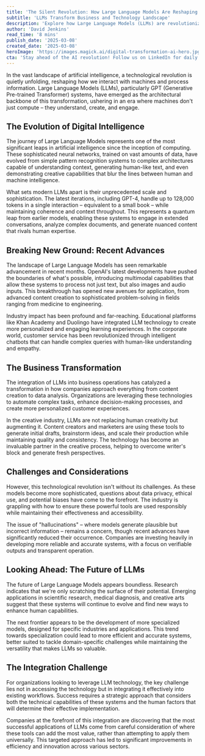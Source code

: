 ```yaml
---
title: 'The Silent Revolution: How Large Language Models Are Reshaping Our Digital Future'
subtitle: 'LLMs Transform Business and Technology Landscape'
description: 'Explore how Large Language Models (LLMs) are revolutionizing how we interact with technology, from enhancing business operations to transforming creative processes. This comprehensive analysis examines their evolution, current impact, and future potential, while addressing key challenges in their implementation and integration.'
author: 'David Jenkins'
read_time: '8 mins'
publish_date: '2025-03-08'
created_date: '2025-03-08'
heroImage: 'https://images.magick.ai/digital-transformation-ai-hero.jpg'
cta: 'Stay ahead of the AI revolution! Follow us on LinkedIn for daily insights into how Large Language Models are transforming industries and shaping the future of technology.'
---
```


In the vast landscape of artificial intelligence, a technological revolution is quietly unfolding, reshaping how we interact with machines and process information. Large Language Models (LLMs), particularly GPT (Generative Pre-trained Transformer) systems, have emerged as the architectural backbone of this transformation, ushering in an era where machines don't just compute – they understand, create, and engage.

## The Evolution of Digital Intelligence

The journey of Large Language Models represents one of the most significant leaps in artificial intelligence since the inception of computing. These sophisticated neural networks, trained on vast amounts of data, have evolved from simple pattern recognition systems to complex architectures capable of understanding context, generating human-like text, and even demonstrating creative capabilities that blur the lines between human and machine intelligence.

What sets modern LLMs apart is their unprecedented scale and sophistication. The latest iterations, including GPT-4, handle up to 128,000 tokens in a single interaction – equivalent to a small book – while maintaining coherence and context throughout. This represents a quantum leap from earlier models, enabling these systems to engage in extended conversations, analyze complex documents, and generate nuanced content that rivals human expertise.

## Breaking New Ground: Recent Advances

The landscape of Large Language Models has seen remarkable advancement in recent months. OpenAI's latest developments have pushed the boundaries of what's possible, introducing multimodal capabilities that allow these systems to process not just text, but also images and audio inputs. This breakthrough has opened new avenues for application, from advanced content creation to sophisticated problem-solving in fields ranging from medicine to engineering.

Industry impact has been profound and far-reaching. Educational platforms like Khan Academy and Duolingo have integrated LLM technology to create more personalized and engaging learning experiences. In the corporate world, customer service has been revolutionized through intelligent chatbots that can handle complex queries with human-like understanding and empathy.

## The Business Transformation

The integration of LLMs into business operations has catalyzed a transformation in how companies approach everything from content creation to data analysis. Organizations are leveraging these technologies to automate complex tasks, enhance decision-making processes, and create more personalized customer experiences.

In the creative industry, LLMs are not replacing human creativity but augmenting it. Content creators and marketers are using these tools to generate initial drafts, brainstorm ideas, and scale their production while maintaining quality and consistency. The technology has become an invaluable partner in the creative process, helping to overcome writer's block and generate fresh perspectives.

## Challenges and Considerations

However, this technological revolution isn't without its challenges. As these models become more sophisticated, questions about data privacy, ethical use, and potential biases have come to the forefront. The industry is grappling with how to ensure these powerful tools are used responsibly while maintaining their effectiveness and accessibility.

The issue of "hallucinations" – where models generate plausible but incorrect information – remains a concern, though recent advances have significantly reduced their occurrence. Companies are investing heavily in developing more reliable and accurate systems, with a focus on verifiable outputs and transparent operation.

## Looking Ahead: The Future of LLMs

The future of Large Language Models appears boundless. Research indicates that we're only scratching the surface of their potential. Emerging applications in scientific research, medical diagnosis, and creative arts suggest that these systems will continue to evolve and find new ways to enhance human capabilities.

The next frontier appears to be the development of more specialized models, designed for specific industries and applications. This trend towards specialization could lead to more efficient and accurate systems, better suited to tackle domain-specific challenges while maintaining the versatility that makes LLMs so valuable.

## The Integration Challenge

For organizations looking to leverage LLM technology, the key challenge lies not in accessing the technology but in integrating it effectively into existing workflows. Success requires a strategic approach that considers both the technical capabilities of these systems and the human factors that will determine their effective implementation.

Companies at the forefront of this integration are discovering that the most successful applications of LLMs come from careful consideration of where these tools can add the most value, rather than attempting to apply them universally. This targeted approach has led to significant improvements in efficiency and innovation across various sectors.